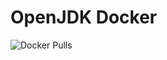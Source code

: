 # OpenJDK Docker
![Docker Pulls](https://img.shields.io/docker/pulls/bincent/openjdk.svg?maxAge=60480)